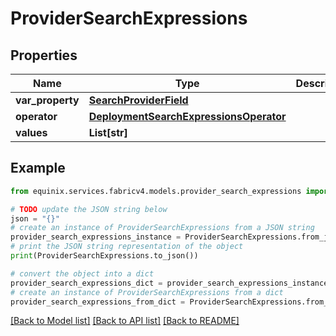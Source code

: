 # ProviderSearchExpressions


## Properties

Name | Type | Description | Notes
------------ | ------------- | ------------- | -------------
**var_property** | [**SearchProviderField**](SearchProviderField.md) |  | [optional] 
**operator** | [**DeploymentSearchExpressionsOperator**](DeploymentSearchExpressionsOperator.md) |  | [optional] 
**values** | **List[str]** |  | [optional] 

## Example

```python
from equinix.services.fabricv4.models.provider_search_expressions import ProviderSearchExpressions

# TODO update the JSON string below
json = "{}"
# create an instance of ProviderSearchExpressions from a JSON string
provider_search_expressions_instance = ProviderSearchExpressions.from_json(json)
# print the JSON string representation of the object
print(ProviderSearchExpressions.to_json())

# convert the object into a dict
provider_search_expressions_dict = provider_search_expressions_instance.to_dict()
# create an instance of ProviderSearchExpressions from a dict
provider_search_expressions_from_dict = ProviderSearchExpressions.from_dict(provider_search_expressions_dict)
```
[[Back to Model list]](../README.md#documentation-for-models) [[Back to API list]](../README.md#documentation-for-api-endpoints) [[Back to README]](../README.md)


